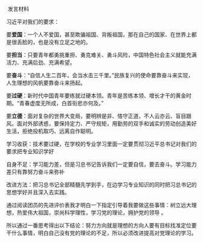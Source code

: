 ​                                                  发言材料 

习近平对我们的要求：

要**爱国**：一个人不爱国，甚至欺骗祖国、背叛祖国，那在自己的国家、在世界上都是很丢脸的，也是没有立足之地的。



要**担当**：只要青年都勇挑重担、勇克难关、勇斗风险，中国特色社会主义就能充满活力、充满后劲、充满希望。



要**奋斗**：“自信人生二百年，会当水击三千里。”民族复兴的使命要靠奋斗来实现，人生理想的风帆要靠奋斗来扬起。



要**过硬**：新时代中国青年要练就过硬本领。青年是苦练本领、增长才干的黄金时期。“青春虚度无所成，白首衔悲亦何及。”



要**立德**：面对复杂的世界大变局，要明辨是非、恪守正道，不人云亦云、盲目跟风。面对外部诱惑，要保持定力、严守规矩，用勤劳的双手和诚实的劳动创造美好生活，拒绝投机取巧、远离自作聪明。



学习收获：技术要过硬，在学校的专业学习里面一定要贯彻习近平总书记对我们的要求把专业知识学好

自身不足：学习能力差，但是习总书记告诉我们一定要自信，要去奋斗。学习能力差只有靠努力奋斗来弥补

改进方法：把习总书记全部精髓先学到手，在边学习专业知识的同时把习总书记的思想学好并且深入去实践。



通过阅读团员的先进评价表我才明白一下指定引导着我要做这些事情：树立远大理想，热爱伟大祖国，崇尚科学理性，学习党的理论，拥护党的领导 。

所以通过一番思考得出以下结论：努力方向就是理想的方向人要有目标找准定位要干什么事情，明白自己没有党的理论的不足，所以必须改进提高对党理论的学习。





